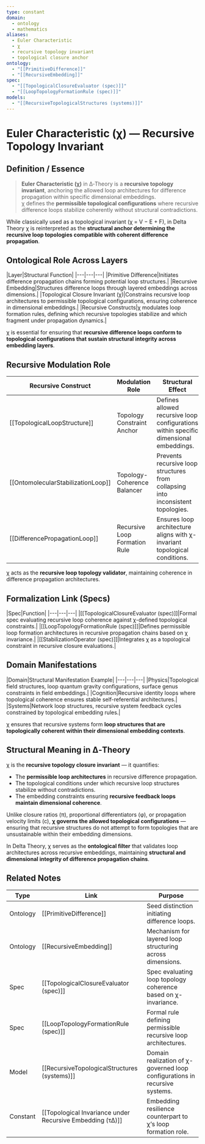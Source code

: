 ```yaml
---
type: constant
domain:
  - ontology
  - mathematics
aliases:
  - Euler Characteristic
  - χ
  - recursive topology invariant
  - topological closure anchor
ontology:
  - "[[PrimitiveDifference]]"
  - "[[RecursiveEmbedding]]"
spec:
  - "[[TopologicalClosureEvaluator (spec)]]"
  - "[[LoopTopologyFormationRule (spec)]]"
models:
  - "[[RecursiveTopologicalStructures (systems)]]"
---
```


# Euler Characteristic (χ) — Recursive Topology Invariant

## Definition / Essence

> **Euler Characteristic (χ)** in ∆‑Theory is a **recursive topology invariant**, anchoring the allowed loop architectures for difference propagation within specific dimensional embeddings.  
> χ defines the **permissible topological configurations** where recursive difference loops stabilize coherently without structural contradictions.

While classically used as a topological invariant (χ = V − E + F), in Delta Theory χ is reinterpreted as the **structural anchor determining the recursive loop topologies compatible with coherent difference propagation**.

## Ontological Role Across Layers

|Layer|Structural Function|
|---|---|---|
|Primitive Difference|Initiates difference propagation chains forming potential loop structures.|
|Recursive Embedding|Structures difference loops through layered embeddings across dimensions.|
|Topological Closure Invariant (χ)|Constrains recursive loop architectures to permissible topological configurations, ensuring coherence in dimensional embeddings.|
|Recursive Constructs|χ modulates loop formation rules, defining which recursive topologies stabilize and which fragment under propagation dynamics.|

χ is essential for ensuring that **recursive difference loops conform to topological configurations that sustain structural integrity across embedding layers**.

## Recursive Modulation Role

|Recursive Construct|Modulation Role|Structural Effect|
|---|---|---|
|[[TopologicalLoopStructure]]|Topology Constraint Anchor|Defines allowed recursive loop configurations within specific dimensional embeddings.|
|[[OntomolecularStabilizationLoop]]|Topology-Coherence Balancer|Prevents recursive loop structures from collapsing into inconsistent topologies.|
|[[DifferencePropagationLoop]]|Recursive Loop Formation Rule|Ensures loop architecture aligns with χ-invariant topological conditions.|

χ acts as the **recursive loop topology validator**, maintaining coherence in difference propagation architectures.

## Formalization Link (Specs)

|Spec|Function|
|---|---|---|
|[[TopologicalClosureEvaluator (spec)]]|Formal spec evaluating recursive loop coherence against χ-defined topological constraints.|
|[[LoopTopologyFormationRule (spec)]]|Defines permissible loop formation architectures in recursive propagation chains based on χ invariance.|
|[[StabilizationOperator (spec)]]|Integrates χ as a topological constraint in recursive closure evaluations.|

## Domain Manifestations

|Domain|Structural Manifestation Example|
|---|---|---|
|Physics|Topological field structures, loop quantum gravity configurations, surface genus constraints in field embeddings.|
|Cognition|Recursive identity loops where topological coherence ensures stable self-referential architectures.|
|Systems|Network loop structures, recursive system feedback cycles constrained by topological embedding rules.|

χ ensures that recursive systems form **loop structures that are topologically coherent within their dimensional embedding contexts**.

## Structural Meaning in ∆‑Theory

χ is the **recursive topology closure invariant** — it quantifies:
- The **permissible loop architectures** in recursive difference propagation.
- The topological conditions under which recursive loop structures stabilize without contradictions.
- The embedding constraints ensuring **recursive feedback loops maintain dimensional coherence**.

Unlike closure ratios (π), proportional differentiators (φ), or propagation velocity limits (c), **χ governs the allowed topological configurations** — ensuring that recursive structures do not attempt to form topologies that are unsustainable within their embedding dimensions.

In Delta Theory, χ serves as the **ontological filter** that validates loop architectures across recursive embeddings, maintaining **structural and dimensional integrity of difference propagation chains**.

## Related Notes

|Type|Link|Purpose|
|---|---|---|
|Ontology|[[PrimitiveDifference]]|Seed distinction initiating difference loops.|
|Ontology|[[RecursiveEmbedding]]|Mechanism for layered loop structuring across dimensions.|
|Spec|[[TopologicalClosureEvaluator (spec)]]|Spec evaluating loop topology coherence based on χ-invariance.|
|Spec|[[LoopTopologyFormationRule (spec)]]|Formal rule defining permissible recursive loop architectures.|
|Model|[[RecursiveTopologicalStructures (systems)]]|Domain realization of χ-governed loop configurations in recursive systems.|
|Constant|[[Topological Invariance under Recursive Embedding (τ∆)]]|Embedding resilience counterpart to χ’s loop formation role.|

